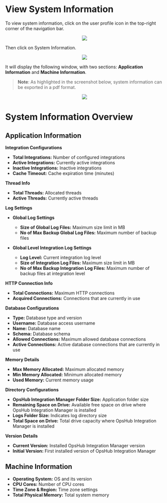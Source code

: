 # View System Information

To view system information, click on the user profile icon in the top-right corner of the navigation bar.

<p align="center">
  <img src="../../assets/SystemInfonavbar.png"/>
</p>


Then click on System Information.

<p align="center">
  <img src="../../assets/SystemInfo.png"/>
</p>


It will display the following window, with two sections: **Application Information** and **Machine Information**.  
>**Note**: As highlighted in the screenshot below, system information can be exported in a pdf format.

<p align="center">
  <img src="../../assets/SystemInfoWindow12.png"/>
</p>


# System Information Overview

## Application Information

**Integration Configurations**
* **Total Integrations:** Number of configured integrations
* **Active Integrations:** Currently active integrations
* **Inactive Integrations:** Inactive integrations
* **Cache Timeout:** Cache expiration time (minutes)

**Thread Info**
* **Total Threads:** Allocated threads
* **Active Threads:** Currently active threads

**Log Settings**
* **Global Log Settings**
  * **Size of Global Log Files:** Maximum size limit in MB
  * **No of Max Backup Global Log Files:** Maximum number of backup files

* **Global Level Integration Log Settings**
  * **Log Level:** Current integration log level
  * **Size of Integration Log Files:** Maximum size limit in MB
  * **No of Max Backup Integration Log Files:** Maximum number of backup files at integration level

**HTTP Connection Info**
* **Total Connections:** Maximum HTTP connections
* **Acquired Connections:** Connections that are currently in use

**Database Configurations**
* **Type:** Database type and version
* **Username:** Database access username
* **Name:** Database name
* **Schema:** Database schema
* **Allowed Connections:** Maximum allowed database connections
* **Active Connections:** Active database connections that are currently in use

**Memory Details**
* **Max Memory Allocated:** Maximum allocated memory
* **Min Memory Allocated:** Minimum allocated memory
* **Used Memory:** Current memory usage

**Directory Configurations**
* **OpsHub Integration Manager Folder Size:** Application folder size
* **Remaining Space on Drive:** Available free space on drive where OpsHub Integration Manager is installed
* **Logs Folder Size:** Indicates log directory size
* **Total Space on Drive:** Total drive capacity where OpsHub Integration Manager is installed

**Version Details**
* **Current Version:** Installed OpsHub Integration Manager version
* **Initial Version:** First installed version of OpsHub Integration Manager

## Machine Information
* **Operating System:** OS and its version
* **CPU Cores:** Number of CPU cores
* **Time Zone & Region:** Time zone settings
* **Total Physical Memory:** Total system memory


